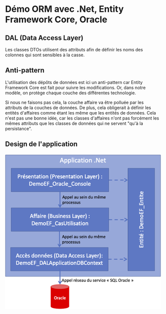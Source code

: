 # Démo ORM avec .Net, Entity Framework Core, Oracle

## DAL (Data Access Layer)

Les classes DTOs utilisent des attributs afin de définir les noms des colonnes qui sont sensibles à la casse.

## Anti-pattern

L'utilisation des dépôts de données est ici un anti-pattern car Entity Framework Core est fait pour suivre les modifications. Or, dans notre modèle, on protège chaque couche des différentes technologie. 

Si nous ne faisons pas cela, la couche affaire va être polluée par les attributs de la couches de données. De plus, cela obligerait à définir les entités d'affaires comme étant les même que les entités de données. Cela n'est pas une bonne idée, car les classes d'affaires n'ont pas forcément les mêmes attributs que les classes de données qui ne servent "qu'à la persistance".

## Design de l'application

![Design de l'application](./Design/Design.png)